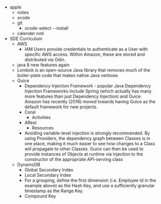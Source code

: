  - apple
     - notes
     - xcode
     - git
        - xcode-select --install
     - calender noti
 - SDE Curriculum
     - AWS
        - IAM Users provide credentials to authenticate as a User with specific AWS access. Within Amazon, these are stored and distributed via Odin.
     - java 8 new features again
     - Lombok is an open-source Java library that removes much of the boiler-plate code that makes native Java verbose.
     - Guice
        - Dependency Injection Framework - popular Java Dependency Injection Frameworks include Spring (which actually has many more features than just Dependency Injection) and Guice. Amazon has recently (2016) moved towards having Guice as the default framework for new projects.
        - Coral
            - Activities
        - ARest   
            - Resources
        - Avoiding variable-level injection is strongly recommended. By using Providers, the dependency graph between Classes is in one place, making it much easier to see how changes to a Class will propagate to other Classes. Guice can then be used to provide instances of Objects at runtime via injection to the constructor of the appropriate API-serving class 
     - DynamoDB
        - Global Secondary Index
        - Local Secondary Index
        - For a grouping, define the first dimension (i.e. Employee Id in the example above) as the Hash Key, and use a sufficiently granular timestamp as the Range Key.
        - Compound Key